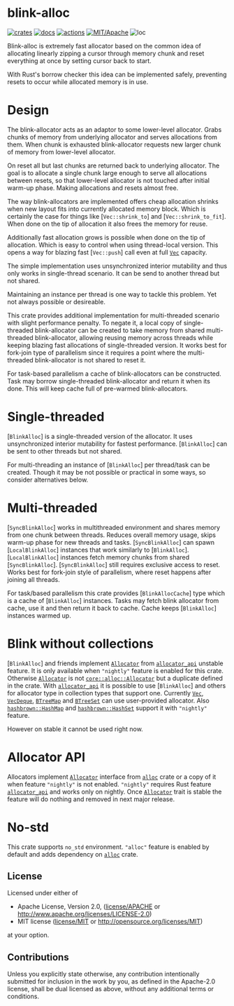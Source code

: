 # blink-alloc

[![crates](https://img.shields.io/crates/v/blink-alloc.svg?style=for-the-badge&label=blink-alloc)](https://crates.io/crates/blink-alloc)
[![docs](https://img.shields.io/badge/docs.rs-blink--alloc-66c2a5?style=for-the-badge&labelColor=555555&logoColor=white)](https://docs.rs/blink-alloc)
[![actions](https://img.shields.io/github/actions/workflow/status/zakarumych/blink-alloc/badge.yml?branch=main&style=for-the-badge)](https://github.com/zakarumych/blink-alloc/actions/workflows/badge.yml)
[![MIT/Apache](https://img.shields.io/badge/license-MIT%2FApache-blue.svg?style=for-the-badge)](./COPYING)
![loc](https://img.shields.io/tokei/lines/github/zakarumych/blink-alloc?style=for-the-badge)

Blink-alloc is extremely fast allocator based on the common idea of
allocating linearly zipping a cursor through memory chunk and
reset everything at once by setting cursor back to start.

With Rust's borrow checker this idea can be implemented safely,
preventing resets to occur while allocated memory is in use.

# Design

The blink-allocator acts as an adaptor to some lower-level allocator.
Grabs chunks of memory from underlying allocator
and serves allocations from them.
When chunk is exhausted blink-allocator requests new larger chunk of memory
from lower-level allocator.

On reset all but last chunks are returned back to underlying allocator.
The goal is to allocate a single chunk large enough to serve all allocations
between resets, so that lower-level allocator is not touched after
initial warm-up phase. Making allocations and resets almost free.

The way blink-allocators are implemented offers cheap allocation shrinks when
new layout fits into currently allocated memory block.
Which is certainly the case for things like [`Vec::shrink_to`] and [`Vec::shrink_to_fit`].
When done on the tip of allocation it also frees the memory for reuse.

Additionally fast allocation grows is possible when done on the tip of allocation.
Which is easy to control when using thread-local version.
This opens a way for blazing fast [`Vec::push`] call even at full [`Vec`] capacity.

The simple implementation uses unsynchronized interior mutability
and thus only works in single-thread scenario.
It can be send to another thread but not shared.

Maintaining an instance per thread is one way to tackle this problem.
Yet not always possible or desireable.

This crate provides additional implementation for multi-threaded
scenario with slight performance penalty. To negate it, a local copy
of single-threaded blink-allocator can be created to take memory from
shared multi-threaded blink-allocator, allowing reusing memory across threads
while keeping blazing fast allocations of single-threaded version.
It works best for fork-join type of parallelism since it requires
a point where the multi-threaded blink-allocator is not shared
to reset it.

For task-based parallelism a cache of blink-allocators
can be constructed.
Task may borrow single-threaded blink-allocator and return it when its done.
This will keep cache full of pre-warmed blink-allocators.

# Single-threaded

[`BlinkAlloc`] is a single-threaded version of the allocator.
It uses unsynchronized interior mutability for fastest performance.
[`BlinkAlloc`] can be sent to other threads but not shared.

For multi-threading an instance of [`BlinkAlloc`] per thread/task
can be created.
Though it may be not possible or practical in some ways, so consider
alternatives below.

# Multi-threaded

[`SyncBlinkAlloc`] works in multithreaded environment and shares memory
from one chunk between threads. Reduces overall memory usage,
skips warm-up phase for new threads and tasks.
[`SyncBlinkAlloc`] can spawn [`LocalBlinkAlloc`] instances
that work similarly to [`BlinkAlloc`].
[`LocalBlinkAlloc`] instances fetch memory chunks from shared [`SyncBlinkAlloc`].
[`SyncBlinkAlloc`] still requires exclusive access to reset.
Works best for fork-join style of parallelism, where reset happens
after joining all threads.

For task/based parallelism this crate provides [`BlinkAllocCache`] type
which is a cache of [`BlinkAlloc`] instances.
Tasks may fetch blink allocator from cache,
use it and then return it back to cache.
Cache keeps [`BlinkAlloc`] instances warmed up.

# Blink without collections

[`BlinkAlloc`] and friends implement [`Allocator`] from [`allocator_api`]
unstable feature. It is only available when `"nightly"` feature is enabled
for this crate. Otherwise [`Allocator`] is not [`core::alloc::Allocator`]
but a duplicate defined in the crate.
With [`allocator_api`] it is possible to use [`BlinkAlloc`] and others
for allocator type in collection types that support one.
Currently [`Vec`], [`VecDeque`], [`BTreeMap`] and [`BTreeSet`] can use
user-provided allocator.
Also [`hashbrown::HashMap`] and [`hashbrown::HashSet`] support it with
`"nightly"` feature.

However on stable it cannot be used right now.

# Allocator API

Allocators implement [`Allocator`] interface from [`alloc`] crate
or a copy of it when feature `"nightly"` is not enabled.
`"nightly"` requires Rust feature [`allocator_api`]
and works only on nightly.
Once [`Allocator`] trait is stable the feature will do nothing and
removed in next major release.

# No-std

This crate supports `no_std` environment.
`"alloc"` feature is enabled by default and adds
dependency on [`alloc`] crate.

## License

Licensed under either of

* Apache License, Version 2.0, ([license/APACHE](license/APACHE) or <http://www.apache.org/licenses/LICENSE-2.0>)
* MIT license ([license/MIT](license/MIT) or <http://opensource.org/licenses/MIT>)

at your option.

## Contributions

Unless you explicitly state otherwise, any contribution intentionally submitted for inclusion in the work by you, as defined in the Apache-2.0 license, shall be dual licensed as above, without any additional terms or conditions.

<!-- [`BlinkAlloc`]: -->
<!-- [`SyncBlinkAlloc`]: -->
<!-- [`LocalBlinkAlloc`]: -->
<!-- [`BlinkAllocCache`]: -->
[`Allocator`]: allocator_api2::Allocator
[`allocator_api`]: https://doc.rust-lang.org/beta/unstable-book/library-features/allocator-api.html
[`core::alloc::Allocator`]: https://doc.rust-lang.org/core/alloc/trait.Allocator.html
[`Vec`]: https://doc.rust-lang.org/alloc/vec/struct.Vec.html
[`VecDeque`]: https://doc.rust-lang.org/alloc/collections/vec_deque/struct.VecDeque.html
[`BTreeMap`]: https://doc.rust-lang.org/alloc/collections/btree_map/struct.BTreeMap.html
[`BTreeSet`]: https://doc.rust-lang.org/alloc/collections/btree_set/struct.BTreeSet.html
[`hashbrown::HashMap`]: https://docs.rs/hashbrown/latest/hashbrown/hash_map/struct.HashMap.html
[`hashbrown::HashSet`]: https://docs.rs/hashbrown/latest/hashbrown/hash_set/struct.HashSet.html
[`alloc`]: https://doc.rust-lang.org/alloc/index.html
